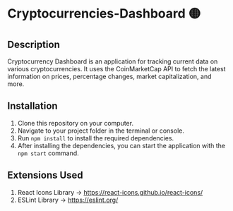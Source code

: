 # Cryptocurrencies-Dashboard 🟡
## Description
Cryptocurrency Dashboard is an application for tracking current data on various cryptocurrencies. 
It uses the CoinMarketCap API to fetch the latest information on prices, percentage changes, market capitalization, and more.

## Installation
1. Clone this repository on your computer.
2. Navigate to your project folder in the terminal or console.
3. Run `npm install` to install the required dependencies.
4. After installing the dependencies, you can start the application with the `npm start` command.
  
## Extensions Used
1. React Icons Library -> https://react-icons.github.io/react-icons/
2. ESLint Library -> https://eslint.org/

